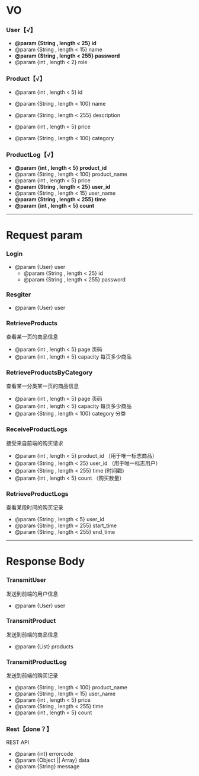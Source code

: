 


# VO



### User【√】

- **@param {String , length < 25} id**
- @param {String , length < 15} name
- **@param {String , length < 255} password**
- @param {int , length < 2} role



### Product【√】

- @param {int , length < 5} id
- @param {String , length < 100} name
- @param {String , length < 255} description
- @param {int , length < 5} price

- @param {String , length < 100} category



### ProductLog【√】

- **@param {int , length < 5} product_id**
- @param {String , length < 100} product_name
- @param {int , length < 5} price
- **@param {String , length < 25} user_id**
- @param {String , length < 15} user_name
- **@param {String , length < 255} time**
- **@param {int , length < 5} count**



--------------------------



# Request param

### Login

- @param {User} user
  - @param {String , length < 25} id
  - @param {String , length < 255} password



### Resgiter

- @param {User} user



### RetrieveProducts

查看某一页的商品信息

- @param {int , length < 5} page 页码
- @param {int , length < 5} capacity 每页多少商品



### RetrieveProductsByCategory

查看某一分类某一页的商品信息

- @param {int , length < 5} page 页码
- @param {int , length < 5} capacity 每页多少商品
- @param {String , length < 100} category 分类

### ReceiveProductLogs

接受来自前端的购买请求

- @param {int , length < 5} product_id	（用于唯一标志商品）
- @param {String , length < 25} user_id	（用于唯一标志用户）
- @param {String , length < 255} time	(时间戳)
- @param {int , length < 5} count	（购买数量）



### RetrieveProductLogs

查看某段时间的购买记录

- @param {String , length < 5} user_id
- @param {String , length < 255} start_time
- @param {String , length < 255} end_time

---------------------







# Response Body

### TransmitUser

发送到前端的用户信息

- @param {User} user



### TransmitProduct

发送到前端的商品信息

- @param {List<Product>} products



### TransmitProductLog

发送到前端的购买记录

- @param {String , length < 100} product_name
- @param {String , length < 15} user_name
- @param {int , length < 5} price
- @param {String , length < 255} time
- @param {int , length < 5} count



### Rest【done？】

REST API

- @param {int} errorcode
- @param {Object || Array} data
- @param {String} message

